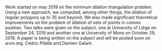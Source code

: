 Work started on may 2019 on the minimum dilation triangulation problem. Using a new approach, we computed, among other things, the dilation of regular polygons up to 35 and beyond. We also made significant theoretical improvements on the problem of dilation of sets of points in convex position. Two talks were given on the subject, one at University of Liège on September 24, 2019 and another one at University of Mons on October 29, 2019. A paper is being written on the subject and will be posted soon on arxiv.org. Cédric Pilatte and Damien Galant.
